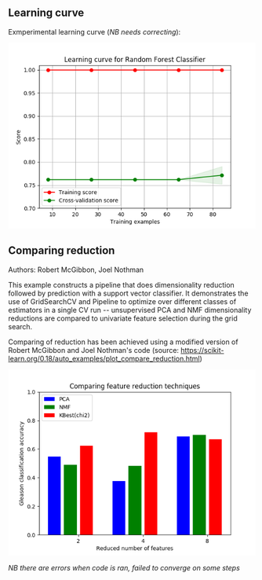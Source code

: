 ## Learning curve

Exmperimental learning curve (*NB needs correcting*):

![learning curve](/figs/learning_curve_example_needsfix.png)


## Comparing reduction

Authors: Robert McGibbon, Joel Nothman

This example constructs a pipeline that does dimensionality
reduction followed by prediction with a support vector
classifier. It demonstrates the use of GridSearchCV and
Pipeline to optimize over different classes of estimators in a
single CV run -- unsupervised PCA and NMF dimensionality
reductions are compared to univariate feature selection during
the grid search.

Comparing of reduction has been achieved using a modified version of Robert McGibbon and Joel Nothman's code (source: https://scikit-learn.org/0.18/auto_examples/plot_compare_reduction.html)

![comparing reduction](/figs/compare_reduction.png)

*NB there are errors when code is ran, failed to converge on some steps*
